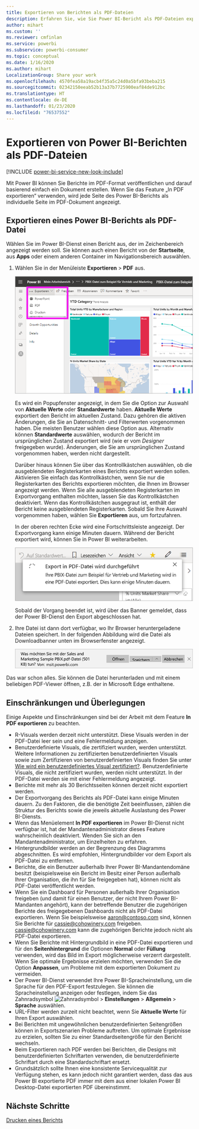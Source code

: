 ```yaml
---
title: Exportieren von Berichten als PDF-Dateien
description: Erfahren Sie, wie Sie Power BI-Bericht als PDF-Dateien exportieren.
author: mihart
ms.custom: ''
ms.reviewer: cmfinlan
ms.service: powerbi
ms.subservice: powerbi-consumer
ms.topic: conceptual
ms.date: 1/16/2020
ms.author: mihart
LocalizationGroup: Share your work
ms.openlocfilehash: 4570fea58a19acb4f35a5c24d0a5bfa93beba215
ms.sourcegitcommit: 02342150eeab52b13a37b7725900eaf84de912bc
ms.translationtype: HT
ms.contentlocale: de-DE
ms.lasthandoff: 01/23/2020
ms.locfileid: "76537552"
---
```

# <a name="export-reports-from-power-bi-to-pdf"></a>Exportieren von Power BI-Berichten als PDF-Dateien

[!INCLUDE [power-bi-service-new-look-include](../includes/power-bi-service-new-look-include.md)]

Mit Power BI können Sie Berichte im PDF-Format veröffentlichen und darauf basierend einfach ein Dokument erstellen. Wenn Sie das Feature „In PDF exportieren“ verwenden, wird jede Seite des Power BI-Berichts als individuelle Seite im PDF-Dokument angezeigt.

## <a name="export-your-power-bi-report-to-pdf"></a>Exportieren eines Power BI-Berichts als PDF-Datei
Wählen Sie im Power BI-Dienst einen Bericht aus, der im Zeichenbereich angezeigt werden soll. Sie können auch einen Bericht von der **Startseite**, aus **Apps** oder einem anderen Container im Navigationsbereich auswählen.

1. Wählen Sie in der Menüleiste **Exportieren** > **PDF** aus.

    ![Auswählen von „Exportieren“ in der Menüleiste](media/end-user-pdf/power-bi-export.png)

    Es wird ein Popupfenster angezeigt, in dem Sie die Option zur Auswahl von **Aktuelle Werte** oder **Standardwerte** haben. **Aktuelle Werte** exportiert den Bericht im aktuellen Zustand. Dazu gehören die aktiven Änderungen, die Sie an Datenschnitt- und Filterwerten vorgenommen haben. Die meisten Benutzer wählen diese Option aus. Alternativ können **Standardwerte** auswählen, wodurch der Bericht im ursprünglichen Zustand exportiert wird (wie er vom *Designer* freigegeben wurde). Änderungen, die Sie am ursprünglichen Zustand vorgenommen haben, werden nicht dargestellt.
    
    Darüber hinaus können Sie über das Kontrollkästchen auswählen, ob die ausgeblendeten Registerkarten eines Berichts exportiert werden sollen. Aktivieren Sie einfach das Kontrollkästchen, wenn Sie nur die Registerkarten des Berichts exportieren möchten, die Ihnen im Browser angezeigt werden. Wenn Sie alle ausgeblendeten Registerkarten im Exportvorgang enthalten möchten, lassen Sie das Kontrollkästchen deaktiviert. Wenn das Kontrollkästchen ausgegraut ist, enthält der Bericht keine ausgeblendeten Registerkarten. Sobald Sie Ihre Auswahl vorgenommen haben, wählen Sie **Exportieren** aus, um fortzufahren.
    
    In der oberen rechten Ecke wird eine Fortschrittsleiste angezeigt. Der Exportvorgang kann einige Minuten dauern. Während der Bericht exportiert wird, können Sie in Power BI weiterarbeiten.

    ![Meldung zum Fortschritt des Exportierens](media/end-user-pdf/power-bi-export-progress.png)

    Sobald der Vorgang beendet ist, wird über das Banner gemeldet, dass der Power BI-Dienst den Export abgeschlossen hat.

2. Ihre Datei ist dann dort verfügbar, wo Ihr Browser heruntergeladene Dateien speichert. In der folgenden Abbildung wird die Datei als Downloadbanner unten im Browserfenster angezeigt.

    ![Speicherort für heruntergeladene Datei](media/end-user-pdf/power-bi-export-done.png)

Das war schon alles. Sie können die Datei herunterladen und mit einem beliebigen PDF-Viewer öffnen, z.B. der in Microsoft Edge enthaltene.


## <a name="limitations-and-considerations"></a>Einschränkungen und Überlegungen
Einige Aspekte und Einschränkungen sind bei der Arbeit mit dem Feature **In PDF exportieren** zu beachten.

* R-Visuals werden derzeit nicht unterstützt. Diese Visuals werden in der PDF-Datei leer sein und eine Fehlermeldung anzeigen. 
* Benutzerdefinierte Visuals, die zertifiziert wurden, werden unterstützt. Weitere Informationen zu zertifizierten benutzerdefinierten Visuals sowie zum Zertifizieren von benutzerdefinierten Visuals finden Sie unter [Wie wird ein benutzerdefiniertes Visual zertifiziert?](../developer/power-bi-custom-visuals-certified.md). Benutzerdefinierte Visuals, die nicht zertifiziert wurden, werden nicht unterstützt. In der PDF-Datei werden sie mit einer Fehlermeldung angezeigt. 
* Berichte mit mehr als 30 Berichtsseiten können derzeit nicht exportiert werden.
* Der Exportvorgang des Berichts als PDF-Datei kann einige Minuten dauern. Zu den Faktoren, die die benötigte Zeit beeinflussen, zählen die Struktur des Berichts sowie die jeweils aktuelle Auslastung des Power BI-Diensts.
* Wenn das Menüelement **In PDF exportieren** im Power BI-Dienst nicht verfügbar ist, hat der Mandantenadministrator dieses Feature wahrscheinlich deaktiviert. Wenden Sie sich an den Mandantenadministrator, um Einzelheiten zu erfahren.
* Hintergrundbilder werden an der Begrenzung des Diagramms abgeschnitten. Es wird empfohlen, Hintergrundbilder vor dem Export als PDF-Datei zu entfernen.
* Berichte, die ein Benutzer außerhalb Ihrer Power BI-Mandantendomäne besitzt (beispielsweise ein Bericht im Besitz einer Person außerhalb Ihrer Organisation, die ihn für Sie freigegeben hat), können nicht als PDF-Datei veröffentlicht werden.
* Wenn Sie ein Dashboard für Personen außerhalb Ihrer Organisation freigeben (und damit für einen Benutzer, der nicht Ihrem Power BI-Mandanten angehört), kann der betreffende Benutzer die zugehörigen Berichte des freigegebenen Dashboards nicht als PDF-Datei exportieren. Wenn Sie beispielsweise aaron@contoso.com sind, können Sie Berichte für cassie@cohowinery.com freigeben. cassie@cohowinery.com kann die zugehörigen Berichte jedoch nicht als PDF-Datei exportieren.
* Wenn Sie Berichte mit Hintergrundbild in eine PDF-Datei exportieren und für den **Seitenhintergrund** die Optionen **Normal** oder **Füllung** verwenden, wird das Bild im Export möglicherweise verzerrt dargestellt. Wenn Sie optimale Ergebnisse erzielen möchten, verwenden Sie die Option **Anpassen**, um Probleme mit dem exportierten Dokument zu vermeiden.
* Der Power BI-Dienst verwendet Ihre Power BI-Spracheinstellung, um die Sprache für den PDF-Export festzulegen. Sie können die Spracheinstellung anzeigen oder festlegen, indem Sie das Zahnradsymbol ![Zahnradsymbol](media/end-user-powerpoint/power-bi-settings-icon.png) > **Einstellungen** > **Allgemein** > **Sprache** auswählen.
* URL-Filter werden zurzeit nicht beachtet, wenn Sie **Aktuelle Werte** für Ihren Export auswählen.
* Bei Berichten mit ungewöhnlichen benutzerdefinierten Seitengrößen können in Exportszenarien Probleme auftreten. Um optimale Ergebnisse zu erzielen, sollten Sie zu einer Standardseitengröße für den Bericht wechseln.
* Beim Exportieren nach PDF werden bei Berichten, die Designs mit benutzerdefinierten Schriftarten verwenden, die benutzerdefinierte Schriftart durch eine Standardschriftart ersetzt.
* Grundsätzlich sollte Ihnen eine konsistente Servicequalität zur Verfügung stehen, es kann jedoch nicht garantiert werden, dass das aus Power BI exportierte PDF immer mit dem aus einer lokalen Power BI Desktop-Datei exportierten PDF übereinstimmt.

## <a name="next-steps"></a>Nächste Schritte
[Drucken eines Berichts](end-user-print.md)
